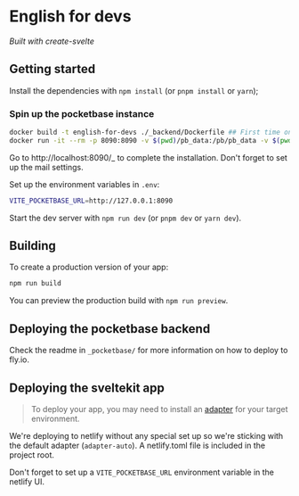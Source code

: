 # English for devs

*Built with create-svelte*

## Getting started

Install the dependencies with `npm install` (or `pnpm install` or `yarn`);

### Spin up the pocketbase instance

```bash 
docker build -t english-for-devs ./_backend/Dockerfile ## First time only
docker run -it --rm -p 8090:8090 -v $(pwd)/pb_data:/pb/pb_data -v $(pwd)/pb_public:/pb/pb_public english-for-devs
```

Go to http://localhost:8090/_ to complete the installation. Don't forget to set up the mail settings. 

Set up the environment variables in `.env`:

```bash
VITE_POCKETBASE_URL=http://127.0.0.1:8090
```

Start the dev server with `npm run dev` (or `pnpm dev` or `yarn dev`).


## Building

To create a production version of your app:

```bash
npm run build
```

You can preview the production build with `npm run preview`.

## Deploying the pocketbase backend

Check the readme in `_pocketbase/` for more information on how to deploy to fly.io.

## Deploying the sveltekit app

> To deploy your app, you may need to install an [adapter](https://kit.svelte.dev/docs/adapters) for your target environment.

We're deploying to netlify without any special set up so we're sticking with the default adapter (`adapter-auto`). A netlify.toml file is included in the project root.

Don't forget to set up a `VITE_POCKETBASE_URL` environment variable in the netlify UI.

